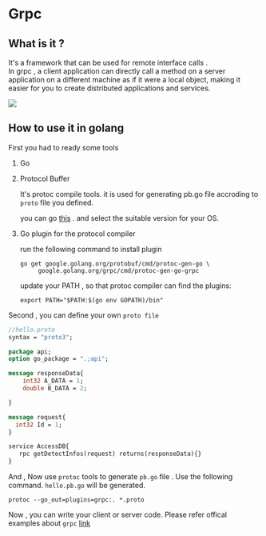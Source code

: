 # Grpc 





## What is it ?  

It's a framework that can be used for remote interface calls .<br/> 
In grpc , a client application can directly call a method on a server application on a different machine as if it were a local object, making it easier for you to create distributed applications and services. 

![](https://grpc.io/img/landing-2.svg)




## How to use it  in golang  


First you had to ready some tools 

1. Go 



2. Protocol Buffer 

    It's protoc compile tools. it is used for generating pb.go file accroding to `proto` file you defined. 

    you can go  [this](https://github.com/protocolbuffers/protobuf/releases) . and select the suitable version for your OS. 

3. Go plugin for the protocol compiler  

    run the following command to install plugin 

    ```
    go get google.golang.org/protobuf/cmd/protoc-gen-go \
         google.golang.org/grpc/cmd/protoc-gen-go-grpc

    ``` 

    update your PATH , so that protoc compiler can find the plugins:
    ```
    export PATH="$PATH:$(go env GOPATH)/bin"    
    ```

Second , you can define your own `proto file`

```proto 
//hello.proto 
syntax = "proto3";

package api;
option go_package = ".;api";

message responseData{
    int32 A_DATA = 1;
    double B_DATA = 2;

}

message request{
  int32 Id = 1;
}

service AccessDB{
   rpc getDetectInfos(request) returns(responseData){}
}
```

And , Now use `protoc` tools to generate `pb.go` file . Use the following command. `hello.pb.go` will be generated. 

```
protoc --go_out=plugins=grpc:. *.proto
```

Now , you can write your client or server code. Please refer offical examples about `grpc` [link](https://grpc.io/docs/languages/go/quickstart/)


